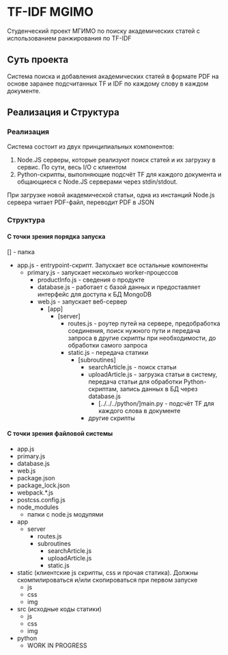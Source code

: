 # TF-IDF MGIMO

Студенческий проект МГИМО по поиску академических статей с использованием ранжирования по TF-IDF

## Суть проекта

Система поиска и добавления академических статей в формате PDF на основе заранее подсчитанных TF и IDF по каждому слову в каждом документе.

## Реализация и Структура

### Реализация

Система состоит из двух принципиальных компонентов:

1) Node.JS серверы, которые реализуют поиск статей и их загрузку в сервис. По сути, весь I/O с клиентом
2) Python-скрипты, выполняющие подсчёт TF для каждого документа и общающиеся с Node.JS серверами через stdin/stdout.

При загрузке новой академической статьи, одна из инстанций Node.js сервера читает PDF-файл, переводит PDF в JSON

### Структура

#### С точки зрения порядка запуска

[] - папка

+ app.js - entrypoint-скрипт. Запускает все остальные компоненты
    - primary.js - запускает несколько worker-процессов
        - productInfo.js - сведения о продукте
        - database.js - работает с базой данных и предоставляет интерфейс для доступа к БД MongoDB
        - web.js - запускает веб-сервер
            - [app]
                - [server]
                    - routes.js - роутер путей на сервере, предобработка соединения, поиск нужного пути и передача запроса в другие скрипты при необходимости, до обработки самого запроса
                    - static.js - передача статики
                        - [subroutines]
                            - searchArticle.js - поиск статьи
                            - uploadArticle.js - загрузка статьи в систему, передача статьи для обработки Python-скриптам, запись данных в БД через database.js
                                - [../../../python/]main.py - подсчёт TF для каждого слова в документе
                            - другие скрипты

#### С точки зрения файловой системы

+ app.js
+ primary.js
+ database.js
+ web.js
+ package.json
+ package_lock.json
+ webpack.*.js
+ postcss.config.js
+ node_modules
    - папки с node.js модулями
+ app
    - server
        - routes.js
        - subroutines
            - searchArticle.js
            - uploadArticle.js
            - static.js
+ static (клиентские js скрипты, css и прочая статика). Должны скомпилироваться и/или скопироваться при первом запуске
    - js
    - css
    - img
+ src (исходные коды статики)
    - js
    - css
    - img
+ python
    - WORK IN PROGRESS
